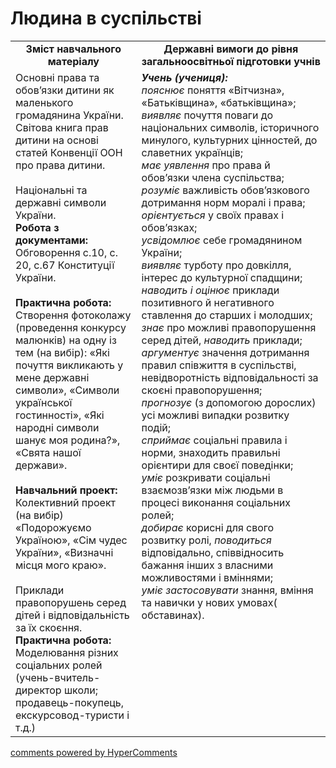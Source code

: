 <div id="hypercomments_widget" class="js-hypercomments-widget invisible"></div>

Людина в суспільстві
=============================================
<table>
  <tr>
    <td width="40%" align="center"><b>Зміст навчального матеріалу<b></td>
    <td width="60%" align="center"><b>Державні вимоги до рівня загальноосвітньої підготовки учнів</b></td>
  </tr>
  <tr>
    <td width="40%" style="vertical-align:top !important;">
    Основні права та обов’язки дитини як маленького громадянина України. Світова книга прав дитини на основі статей Конвенції ООН про права дитини.<br>
    <br>
    Національні та державні символи України.<br>
    <b>Робота з документами:</b><br>
    Обговорення с.10, с. 20, с.67 Конституції України.<br>
    <br>
    <b>Практична робота:</b><br>
    Створення фотоколажу (проведення конкурсу малюнків)  на одну із тем (на вибір):  «Які почуття викликають у мене державні символи», «Символи української гостинності», «Які народні символи шанує моя родина?», «Свята нашої держави».<br>
    <br>
    <b>Навчальний проект:</b><br>
    Колективний проект (на вибір) «Подорожуємо Україною», «Сім чудес України», «Визначні місця мого краю». <br>
    <br>
    Приклади правопорушень серед дітей і відповідальність за їх скоєння.<br>
    <b>Практична робота:</b><br>
    Моделювання різних соціальних ролей (учень-вчитель-директор школи; продавець-покупець, екскурсовод-туристи і т.д.)<br>
    </td>
    <td width="60%" style="vertical-align:top !important;">
    <i><b>Учень (учениця):</b></i><br>
<i>пояснює</i> поняття «Вітчизна», «Батьківщина», «батьківщина»;<br>
<i>виявляє</i> почуття поваги до національних символів,  історичного минулого,  культурних цінностей, до славетних українців;<br>
<i>має уявлення</i> про права й обов’язки члена суспільства;<br>
<i>розуміє</i> важливість обов’язкового дотримання норм моралі і права;<br>
<i>орієнтується</i> у своїх правах і обов’язках; <br>
<i>усвідомлює</i> себе громадянином України;<br>
<i>виявляє</i> турботу про довкілля, інтерес до культурної спадщини;<br>
<i>наводить і оцінює</i> приклади позитивного й негативного ставлення до старших і молодших; <br>
<i>знає</i> про можливі правопорушення серед дітей, <i>наводить</i> приклади;<br>
<i>аргументує</i> значення дотримання правил співжиття в суспільстві, невідворотність відповідальності за скоєні правопорушення;<br>
<i>прогнозує</i> (з допомогою дорослих) усі можливі випадки розвитку подій;<br>
<i>сприймає</i>  соціальні  правила  і  норми, знаходить правильні  орієнтири для своєї  поведінки;<br>
<i>уміє</i> розкривати соціальні взаємозв’язки між людьми в процесі виконання соціальних ролей;<br>
<i>добирає</i>  корисні  для  свого    розвитку ролі, <i>поводиться</i> відповідально, співвідносить бажання інших з  власними можливостями і вміннями;<br>
<i>уміє застосовувати</i> знання, вміння та навички у нових умовах( обставинах).<br>
</td>
  </tr>
</table>

<div class="js-hypercomments-container">
<a href="http://hypercomments.com" class="hc-link" title="comments widget">comments powered by HyperComments</a>
</div>